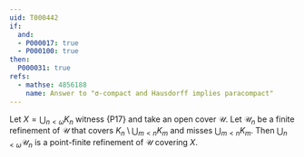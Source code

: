 ```yaml
---
uid: T000442
if:
  and:
  - P000017: true
  - P000100: true
then:
  P000031: true
refs:
  - mathse: 4856188
    name: Answer to "σ-compact and Hausdorff implies paracompact"
---
```


Let $X=\bigcup_{n<\omega}K_n$ witness {P17} and take an open cover $\mathcal U$.
Let $\mathcal U_n$ be a finite refinement of $\mathcal U$ that covers
$K_n\setminus\bigcup_{m<n}K_m$ and misses
$\bigcup_{m<n}K_m$. Then $\bigcup_{n<\omega}\mathcal U_n$ is a point-finite
refinement of $\mathcal U$ covering $X$.
